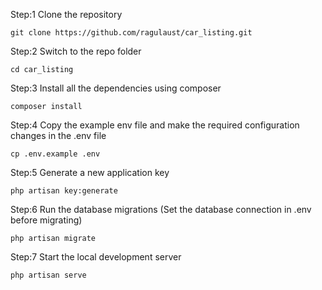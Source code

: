 Step:1 Clone the repository

    git clone https://github.com/ragulaust/car_listing.git

Step:2 Switch to the repo folder

    cd car_listing

Step:3 Install all the dependencies using composer

    composer install

Step:4 Copy the example env file and make the required configuration changes in the .env file

    cp .env.example .env

Step:5 Generate a new application key

    php artisan key:generate

Step:6 Run the database migrations (Set the database connection in .env before migrating)

    php artisan migrate

Step:7 Start the local development server

    php artisan serve
